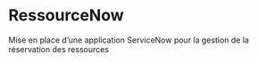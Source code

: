 # RessourceNow
Mise en place d’une application ServiceNow pour la gestion  de la réservation des ressources 
